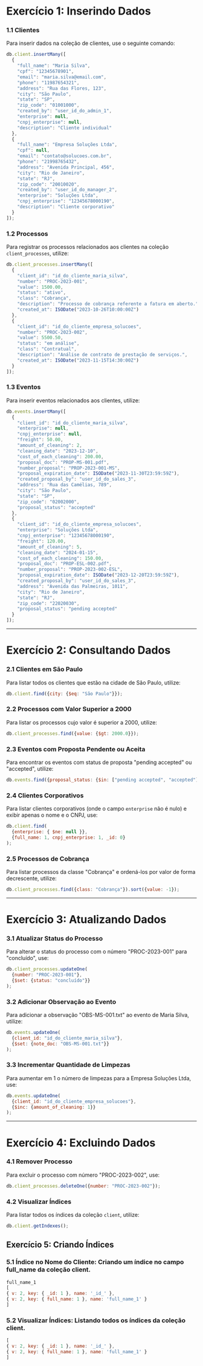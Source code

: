 # **Exercício 1: Inserindo Dados**

### 1.1 **Clientes**
   Para inserir dados na coleção de clientes, use o seguinte comando:
   ```javascript
   db.client.insertMany([
     {
       "full_name": "Maria Silva",
       "cpf": "12345678901",
       "email": "maria.silva@email.com",
       "phone": "11987654321",
       "address": "Rua das Flores, 123",
       "city": "São Paulo",
       "state": "SP",
       "zip_code": "01001000",
       "created_by": "user_id_do_admin_1",
       "enterprise": null,
       "cnpj_enterprise": null,
       "description": "Cliente individual"
     },
     {
       "full_name": "Empresa Soluções Ltda",
       "cpf": null,
       "email": "contato@solucoes.com.br",
       "phone": "21998765432",
       "address": "Avenida Principal, 456",
       "city": "Rio de Janeiro",
       "state": "RJ",
       "zip_code": "20010020",
       "created_by": "user_id_do_manager_2",
       "enterprise": "Soluções Ltda",
       "cnpj_enterprise": "12345678000190",
       "description": "Cliente corporativo"
     }
   ]);
   ```

### 1.2 **Processos**
   Para registrar os processos relacionados aos clientes na coleção `client_processes`, utilize:
   ```javascript
   db.client_processes.insertMany([
     {
       "client_id": "id_do_cliente_maria_silva",
       "number": "PROC-2023-001",
       "value": 1500.00,
       "status": "ativo",
       "class": "Cobrança",
       "description": "Processo de cobrança referente a fatura em aberto.",
       "created_at": ISODate("2023-10-26T10:00:00Z")
     },
     {
       "client_id": "id_do_cliente_empresa_solucoes",
       "number": "PROC-2023-002",
       "value": 5500.50,
       "status": "em análise",
       "class": "Contratual",
       "description": "Análise de contrato de prestação de serviços.",
       "created_at": ISODate("2023-11-15T14:30:00Z")
     }
   ]);
   ```

### 1.3 **Eventos**
   Para inserir eventos relacionados aos clientes, utilize:
   ```javascript
   db.events.insertMany([
     {
       "client_id": "id_do_cliente_maria_silva",
       "enterprise": null,
       "cnpj_enterprise": null,
       "freight": 50.00,
       "amount_of_cleaning": 2,
       "cleaning_date": "2023-12-10",
       "cost_of_each_cleaning": 200.00,
       "proposal_doc": "PROP-MS-001.pdf",
       "number_proposal": "PROP-2023-001-MS",
       "proposal_expiration_date": ISODate("2023-11-30T23:59:59Z"),
       "created_proposal_by": "user_id_do_sales_3",
       "address": "Rua das Camélias, 789",
       "city": "São Paulo",
       "state": "SP",
       "zip_code": "02002000",
       "proposal_status": "accepted"
     },
     {
       "client_id": "id_do_cliente_empresa_solucoes",
       "enterprise": "Soluções Ltda",
       "cnpj_enterprise": "12345678000190",
       "freight": 120.00,
       "amount_of_cleaning": 5,
       "cleaning_date": "2024-01-15",
       "cost_of_each_cleaning": 150.00,
       "proposal_doc": "PROP-ESL-002.pdf",
       "number_proposal": "PROP-2023-002-ESL",
       "proposal_expiration_date": ISODate("2023-12-20T23:59:59Z"),
       "created_proposal_by": "user_id_do_sales_3",
       "address": "Avenida das Palmeiras, 1011",
       "city": "Rio de Janeiro",
       "state": "RJ",
       "zip_code": "22020030",
       "proposal_status": "pending accepted"
     }
   ]);
   ```

---

# **Exercício 2: Consultando Dados**

### 2.1 **Clientes em São Paulo**  
   Para listar todos os clientes que estão na cidade de São Paulo, utilize:
   ```javascript
   db.client.find({city: {$eq: "São Paulo"}});
   ```

### 2.2 **Processos com Valor Superior a 2000**  
   Para listar os processos cujo valor é superior a 2000, utilize:
   ```javascript
   db.client_processes.find({value: {$gt: 2000.0}});
   ```

### 2.3 **Eventos com Proposta Pendente ou Aceita**  
   Para encontrar os eventos com status de proposta "pending accepted" ou "accepted", utilize:
   ```javascript
   db.events.find({proposal_status: {$in: ["pending accepted", "accepted"]}});
   ```

### 2.4 **Clientes Corporativos**  
   Para listar clientes corporativos (onde o campo `enterprise` não é nulo) e exibir apenas o nome e o CNPJ, use:
   ```javascript
   db.client.find(
     {enterprise: { $ne: null }},
     {full_name: 1, cnpj_enterprise: 1, _id: 0}
   );
   ```

### 2.5 **Processos de Cobrança**  
   Para listar processos da classe "Cobrança" e ordená-los por valor de forma decrescente, utilize:
   ```javascript
   db.client_processes.find({class: "Cobrança"}).sort({value: -1});
   ```

---

# **Exercício 3: Atualizando Dados**

### 3.1 **Atualizar Status do Processo**  
   Para alterar o status do processo com o número "PROC-2023-001" para "concluído", use:
   ```javascript
   db.client_processes.updateOne(
     {number: "PROC-2023-001"}, 
     {$set: {status: "concluído"}}
   );
   ```

### 3.2 **Adicionar Observação ao Evento**  
   Para adicionar a observação "OBS-MS-001.txt" ao evento de Maria Silva, utilize:
   ```javascript
   db.events.updateOne(
     {client_id: "id_do_cliente_maria_silva"},
     {$set: {note_doc: "OBS-MS-001.txt"}}
   );
   ```

### 3.3 **Incrementar Quantidade de Limpezas**  
   Para aumentar em 1 o número de limpezas para a Empresa Soluções Ltda, use:
   ```javascript
   db.events.updateOne(
     {client_id: "id_do_cliente_empresa_solucoes"}, 
     {$inc: {amount_of_cleaning: 1}}
   );
   ```

---

# **Exercício 4: Excluindo Dados**

### 4.1 **Remover Processo**  
   Para excluir o processo com número "PROC-2023-002", use:
   ```javascript
   db.client_processes.deleteOne({number: "PROC-2023-002"});
   ```

### 4.2 **Visualizar Índices**  
   Para listar todos os índices da coleção `client`, utilize:
   ```javascript
   db.client.getIndexes();
   ```

## Exercício 5: Criando Índices

### 5.1 Índice no Nome do Cliente: Criando um índice no campo full_name da coleção client.
  ```javascript
full_name_1
[
  { v: 2, key: { _id: 1 }, name: '_id_' },
  { v: 2, key: { full_name: 1 }, name: 'full_name_1' }
]
   ```

### 5.2 Visualizar Índices: Listando todos os índices da coleção client.
  ```javascript
[
  { v: 2, key: { _id: 1 }, name: '_id_' },
  { v: 2, key: { full_name: 1 }, name: 'full_name_1' }
]
  ```